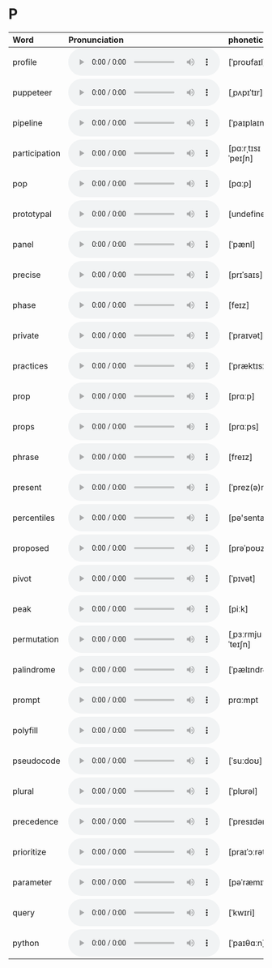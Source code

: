 
# P

| Word  | Pronunciation | phonetic |
| :-- | :-- | :-- |
| profile | <audio src="/awesome-pronunciation/public/audio/profile.mp3" controls="controls" controlslist="nodownload"></audio> | [ˈproʊfaɪl] |
| puppeteer | <audio src="/awesome-pronunciation/public/audio/puppeteer.mp3" controls="controls" controlslist="nodownload"></audio> | [ˌpʌpɪˈtɪr] |
| pipeline | <audio src="/awesome-pronunciation/public/audio/pipeline.mp3" controls="controls" controlslist="nodownload"></audio> | [ˈpaɪplaɪn] |
| participation | <audio src="/awesome-pronunciation/public/audio/participation.mp3" controls="controls" controlslist="nodownload"></audio> | [pɑːrˌtɪsɪˈpeɪʃn] |
| pop | <audio src="/awesome-pronunciation/public/audio/pop.mp3" controls="controls" controlslist="nodownload"></audio> | [pɑːp] |
| prototypal | <audio src="/awesome-pronunciation/public/audio/prototypal.mp3" controls="controls" controlslist="nodownload"></audio> | [undefined] |
| panel | <audio src="/awesome-pronunciation/public/audio/panel.mp3" controls="controls" controlslist="nodownload"></audio> | [ˈpænl] |
| precise | <audio src="/awesome-pronunciation/public/audio/precise.mp3" controls="controls" controlslist="nodownload"></audio> | [prɪˈsaɪs] |
| phase | <audio src="/awesome-pronunciation/public/audio/phase.mp3" controls="controls" controlslist="nodownload"></audio> | [feɪz] |
| private | <audio src="/awesome-pronunciation/public/audio/private.mp3" controls="controls" controlslist="nodownload"></audio> | [ˈpraɪvət] |
| practices | <audio src="/awesome-pronunciation/public/audio/practices.mp3" controls="controls" controlslist="nodownload"></audio> | [ˈpræktɪsɪz] |
| prop | <audio src="/awesome-pronunciation/public/audio/prop.mp3" controls="controls" controlslist="nodownload"></audio> | [prɑːp] |
| props | <audio src="/awesome-pronunciation/public/audio/props.mp3" controls="controls" controlslist="nodownload"></audio> | [prɑːps] |
| phrase | <audio src="/awesome-pronunciation/public/audio/phrase.mp3" controls="controls" controlslist="nodownload"></audio> | [freɪz] |
| present | <audio src="/awesome-pronunciation/public/audio/present.mp3" controls="controls" controlslist="nodownload"></audio> | [ˈprez(ə)nt] |
| percentiles | <audio src="/awesome-pronunciation/public/audio/percentiles.mp3" controls="controls" controlslist="nodownload"></audio> | [pə'sentailz] |
| proposed | <audio src="/awesome-pronunciation/public/audio/proposed.mp3" controls="controls" controlslist="nodownload"></audio> | [prəˈpoʊzd] |
| pivot | <audio src="/awesome-pronunciation/public/audio/pivot.mp3" controls="controls" controlslist="nodownload"></audio> | [ˈpɪvət] |
| peak | <audio src="/awesome-pronunciation/public/audio/peak.mp3" controls="controls" controlslist="nodownload"></audio> | [piːk] |
| permutation | <audio src="/awesome-pronunciation/public/audio/permutation.mp3" controls="controls" controlslist="nodownload"></audio> | [ˌpɜːrmjuˈteɪʃn] |
| palindrome | <audio src="/awesome-pronunciation/public/audio/palindrome.mp3" controls="controls" controlslist="nodownload"></audio> | [ˈpælɪndrəʊm] |
| prompt | <audio src="/awesome-pronunciation/public/audio/prompt.mp3" controls="controls" controlslist="nodownload"></audio> | prɑːmpt |
| polyfill | <audio src="/awesome-pronunciation/public/audio/polyfill.mp3" controls="controls" controlslist="nodownload"></audio> |  |
| pseudocode | <audio src="/awesome-pronunciation/public/audio/pseudocode.mp3" controls="controls" controlslist="nodownload"></audio> | [ˈsuːdoʊ] |
| plural | <audio src="/awesome-pronunciation/public/audio/plural.mp3" controls="controls" controlslist="nodownload"></audio> | [ˈplʊrəl] |
| precedence | <audio src="/awesome-pronunciation/public/audio/precedence.mp3" controls="controls" controlslist="nodownload"></audio> | [ˈpresɪdəns] |
| prioritize | <audio src="/awesome-pronunciation/public/audio/prioritize.mp3" controls="controls" controlslist="nodownload"></audio> | [praɪˈɔːrətaɪz] |
| parameter | <audio src="/awesome-pronunciation/public/audio/parameter.mp3" controls="controls" controlslist="nodownload"></audio> | [pəˈræmɪtər] |
| query | <audio src="/awesome-pronunciation/public/audio/query.mp3" controls="controls" controlslist="nodownload"></audio> | [ˈkwɪri] |
| python | <audio src="/awesome-pronunciation/public/audio/python.mp3" controls="controls" controlslist="nodownload"></audio> | [ˈpaɪθɑːn] |
